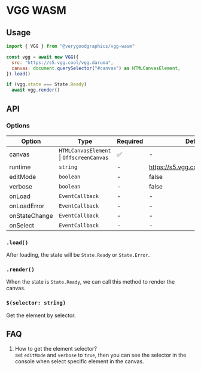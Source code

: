 # VGG WASM

## Usage

```js
import { VGG } from "@verygoodgraphics/vgg-wasm"

const vgg = await new VGG({
  src: "https://s5.vgg.cool/vgg.daruma",
  canvas: document.querySelector("#canvas") as HTMLCanvasElement,
}).load()

if (vgg.state === State.Ready)
  await vgg.render()
```

## API

### Options

| Option        | Type                                     | Required | Default                            |
| ------------- | ---------------------------------------- | -------- | ---------------------------------- |
| canvas        | `HTMLCanvasElement` \| `OffscreenCanvas` | ✅       | -                                  |
| runtime       | `string`                                 | -        | https://s5.vgg.cool/runtime/latest |
| editMode      | `boolean`                                | -        | false                              |
| verbose       | `boolean`                                | -        | false                              |
| onLoad        | `EventCallback`                          | -        | -                                  |
| onLoadError   | `EventCallback`                          | -        | -                                  |
| onStateChange | `EventCallback`                          | -        | -                                  |
| onSelect      | `EventCallback`                          | -        | -                                  |

### `.load()`

After loading, the state will be `State.Ready` or `State.Error`.

### `.render()`

When the state is `State.Ready`, we can call this method to render the canvas.

### `$(selector: string)`

Get the element by selector.

## FAQ

1. How to get the element selector?\
   set `editMode` and `verbose` to `true`, then you can see the selector in the console when select specific element in the canvas.
